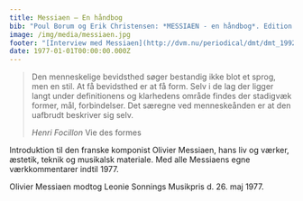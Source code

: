 ```yaml
---
title: Messiaen – En håndbog
bib: "Poul Borum og Erik Christensen: *MESSIAEN - en håndbog*. Edition Egtved 1977, 210 pp."
image: /img/media/messiaen.jpg
footer: "[Interview med Messiaen](http://dvm.nu/periodical/dmt/dmt_1992-1993/dmt_1992-1993_01/fuglene-synger-videre/)"
date: 1977-01-01T00:00:00.000Z
---
```


>Den menneskelige bevidsthed søger bestandig ikke
>blot et sprog, men en stil. At få bevidsthed er at få
>form. Selv i de lag der ligger langt under definitionens
>og klarhedens område findes der stadigvæk former,
>mål, forbindelser. Det særegne ved menneskeånden
>er at den uafbrudt beskriver sig selv.
>
>*Henri Focillon* Vie des formes

Introduktion til den franske komponist Olivier Messiaen, hans liv og værker, æstetik, teknik og musikalsk materiale. Med alle Messiaens egne værkkommentarer indtil 1977.

Olivier Messiaen modtog Leonie Sonnings Musikpris d. 26. maj 1977.

